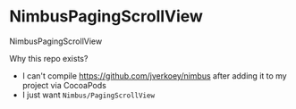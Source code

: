 # NimbusPagingScrollView
NimbusPagingScrollView

Why this repo exists?
- I can't compile https://github.com/jverkoey/nimbus after adding it to my project via CocoaPods
- I just want ``Nimbus/PagingScrollView``
